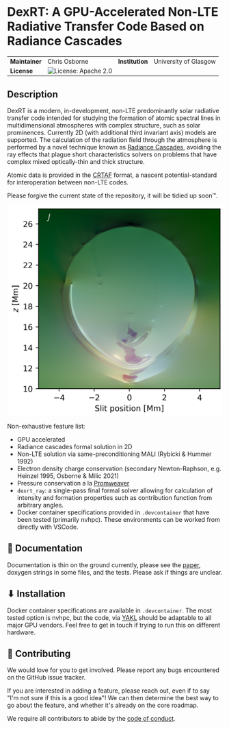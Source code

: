 # DexRT: A GPU-Accelerated Non-LTE Radiative Transfer Code Based on Radiance Cascades


|   |   |   |   |
|---|---|---|---|
| __Maintainer__ | Chris Osborne | __Institution__ | University of Glasgow  |
| __License__ | ![License: Apache 2.0](https://img.shields.io/badge/License-Apache_2.0-blue) | | |


Description
-----------

DexRT is a modern, in-development, non-LTE predominantly solar radiative transfer code intended for studying the formation of atomic spectral lines in multidimensional atmospheres with complex structure, such as solar prominences.
Currently 2D (with additional third invariant axis) models are supported.
The calculation of the radiation field through the atmosphere is performed by a novel technique known as [Radiance Cascades](https://github.com/Raikiri/RadianceCascadesPaper), avoiding the ray effects that plague short characteristics solvers on problems that have complex mixed optically-thin and thick structure.

Atomic data is provided in the [CRTAF](https://github.com/Goobley/CommonRTAtomicFormat) format, a nascent potential-standard for interoperation between non-LTE codes.

Please forgive the current state of the repository, it will be tidied up soon™.

![COCOPLOT of J across Ly beta in a prominence model](Images/cocoplot_lyb_j.png)

Non-exhaustive feature list:
- GPU accelerated
- Radiance cascades formal solution in 2D
- Non-LTE solution via same-preconditioning MALI (Rybicki & Hummer 1992)
- Electron density charge conservation (secondary Newton-Raphson, e.g. Heinzel 1995, Osborne & Milic 2021)
- Pressure conservation a la [Promweaver](https://github.com/Goobley/Promweaver)
- `dexrt_ray`: a single-pass final formal solver allowing for calculation of intensity and formation properties such as contribution function from arbitrary angles.
- Docker container specifications provided in `.devcontainer` that have been tested (primarily nvhpc). These environments can be worked from directly with VSCode.

📖 Documentation
----------------

Documentation is thin on the ground currently, please see the [paper](https://arxiv.org/abs/2408.14425), doxygen strings in some files, and the tests.
Please ask if things are unclear.

⬇ Installation
--------------

Docker container specifications are available in `.devcontainer`. The most tested option is nvhpc, but the code, via [YAKL](https://github.com/mrnorman/YAKL) should be adaptable to all major GPU vendors.
Feel free to get in touch if trying to run this on different hardware.

🤝 Contributing
---------------

We would love for you to get involved.
Please report any bugs encountered on the GitHub issue tracker.

If you are interested in adding a feature, please reach out, even if to say "I'm not sure if this is a good idea"!
We can then determine the best way to go about the feature, and whether it's already on the core roadmap.

We require all contributors to abide by the [code of conduct](CODE_OF_CONDUCT.md).

